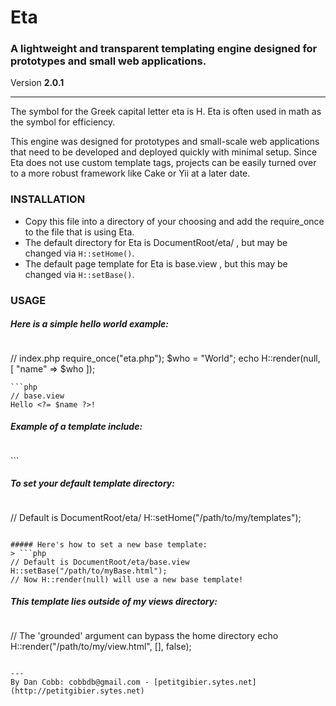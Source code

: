 # Eta
### A lightweight and transparent templating engine designed for prototypes and small web applications.
Version **2.0.1**

---
The symbol for the Greek capital letter eta is H. Eta is often used in math as the symbol for efficiency.

This engine was designed for prototypes and small-scale web applications that need to be developed and deployed quickly with minimal setup. Since Eta does not use custom template tags, projects can be easily turned over to a more robust framework like Cake or Yii at a later date.

### INSTALLATION
* Copy this file into a directory of your choosing and add the require_once to the file that is using Eta.
* The default directory for Eta is DocumentRoot/eta/ , but may be changed via <code>H::setHome()</code>.
* The default page template for Eta is base.view , but this may be changed via <code>H::setBase()</code>.

### USAGE
##### Here is a simple hello world example:
> ```php
// index.php
require_once("eta.php");
$who = "World";
echo H::render(null, [
    "name" => $who
]);
```
```php
// base.view
Hello <?= $name ?>!
```

##### Example of a template include:
> ```php
<div id="myWidget">
    <?= H::render("neatWidget.html") ?>
</div>
```

##### To set your default template directory:
> ```php
// Default is DocumentRoot/eta/
H::setHome("/path/to/my/templates");
```

##### Here's how to set a new base template:
> ```php
// Default is DocumentRoot/eta/base.view
H::setBase("/path/to/myBase.html");
// Now H::render(null) will use a new base template!
```

##### This template lies outside of my views directory:
> ```php
// The 'grounded' argument can bypass the home directory
echo H::render("/path/to/my/view.html", [], false);
```

---
By Dan Cobb: cobbdb@gmail.com - [petitgibier.sytes.net](http://petitgibier.sytes.net)
